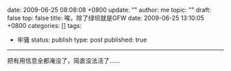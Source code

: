 date: 2009-06-25 08:08:08 +0800
update: ""
author: me
topic: ""
draft: false
top: false
title: 唉，除了绿坝就是GFW
date: 2009-06-25 13:10:05 +0800
categories: []
tags:
- 牢骚
status: publish
type: post
published: true
---
<p>把有用信息全都淹没了，简直没法活了……</p>
